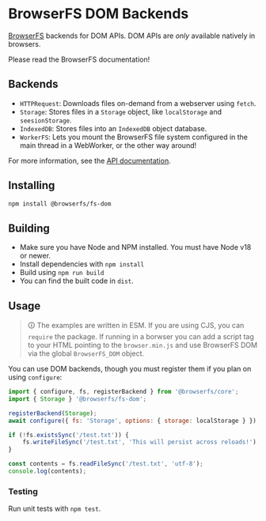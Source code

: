 # BrowserFS DOM Backends

[BrowserFS](https://github.com/browser-fs/core) backends for DOM APIs. DOM APIs are *only* available natively in browsers.

Please read the BrowserFS documentation!

## Backends

- `HTTPRequest`: Downloads files on-demand from a webserver using `fetch`.
- `Storage`: Stores files in a `Storage` object, like `localStorage` and `seesionStorage`.
- `IndexedDB`: Stores files into an `IndexedDB` object database.
- `WorkerFS`: Lets you mount the BrowserFS file system configured in the main thread in a WebWorker, or the other way around!

For more information, see the [API documentation](https://browser-fs.github.io/fs-dom).

## Installing

```sh
npm install @browserfs/fs-dom
```

## Building

-   Make sure you have Node and NPM installed. You must have Node v18 or newer.
-   Install dependencies with `npm install`
-   Build using `npm run build`
-   You can find the built code in `dist`.

## Usage

> 🛈 The examples are written in ESM. If you are using CJS, you can `require` the package. If running in a borwser you can add a script tag to your HTML pointing to the `browser.min.js` and use BrowserFS DOM via the global `BrowserFS_DOM` object.

You can use DOM backends, though you must register them if you plan on using `configure`:

```js
import { configure, fs, registerBackend } from '@browserfs/core';
import { Storage } '@browserfs/fs-dom';

registerBackend(Storage);
await configure({ fs: 'Storage', options: { storage: localStorage } });

if (!fs.existsSync('/test.txt')) {
	fs.writeFileSync('/test.txt', 'This will persist across reloads!');
}

const contents = fs.readFileSync('/test.txt', 'utf-8');
console.log(contents);
```

### Testing

Run unit tests with `npm test`.
